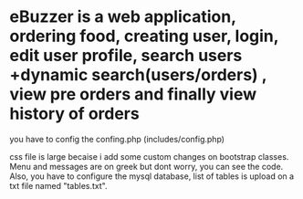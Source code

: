# eBuzzer is a web application, ordering food, creating user, login, edit user profile, search users +dynamic search(users/orders) , view pre orders and finally view history of orders
you have to config the confing.php (includes/config.php)

css file is large becaise i add some custom changes on bootstrap classes.
Menu and messages are on greek but dont worry, you can see the code. Also, you have to configure the mysql database, list of tables is upload on a txt file named "tables.txt".
